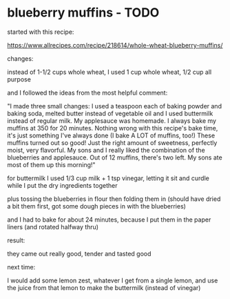 # blueberry muffins - TODO

started with this recipe:

https://www.allrecipes.com/recipe/218614/whole-wheat-blueberry-muffins/

changes:

instead of 1-1/2 cups whole wheat, I used 1 cup whole wheat, 1/2 cup all purpose

and I followed the ideas from the most helpful comment:

"I made three small changes: I used a teaspoon each of baking powder and baking soda, melted butter instead of vegetable oil and I used buttermilk instead of regular milk. My applesauce was homemade. I always bake my muffins at 350 for 20 minutes. Nothing wrong with this recipe's bake time, it's just something I've always done (I bake A LOT of muffins, too!) These muffins turned out so good! Just the right amount of sweetness, perfectly moist, very flavorful. My sons and I really liked the combination of the blueberries and applesauce. Out of 12 muffins, there's two left. My sons ate most of them up this morning!"

for buttermilk I used 1/3 cup milk + 1 tsp vinegar, letting it sit and curdle while I put the dry ingredients together

plus tossing the blueberries in flour then folding them in (should have dried a bit them first, got some dough pieces in with the blueberries)

and I had to bake for about 24 minutes, because I put them in the paper liners
(and rotated halfway thru)

result:

they came out really good, tender and tasted good

next time:

I would add some lemon zest, whatever I get from a single lemon, and use the juice from that lemon to make the buttermilk (instead of vinegar)
